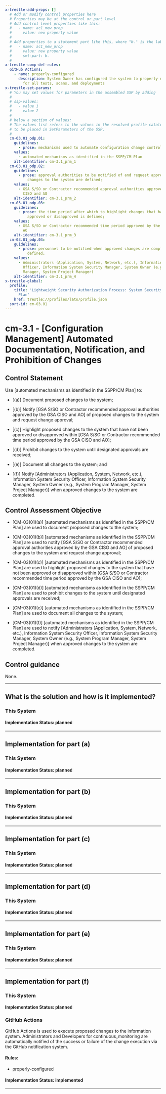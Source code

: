 ```yaml
---
x-trestle-add-props: []
  # Add or modify control properties here
  # Properties may be at the control or part level
  # Add control level properties like this:
  #   - name: ac1_new_prop
  #     value: new property value
  #
  # Add properties to a statement part like this, where "b." is the label of the target statement part
  #   - name: ac1_new_prop
  #     value: new property value
  #     smt-part: b.
  #
x-trestle-comp-def-rules:
  GitHub Actions:
    - name: properly-configured
      description: System Owner has configured the system to properly utilize CI/CD
        for all tests, scans, and deployments
x-trestle-set-params:
  # You may set values for parameters in the assembled SSP by adding
  #
  # ssp-values:
  #   - value 1
  #   - value 2
  #
  # below a section of values:
  # The values list refers to the values in the resolved profile catalog, and the ssp-values represent new values
  # to be placed in SetParameters of the SSP.
  #
  cm-03.01_odp.01:
    guidelines:
      - prose: mechanisms used to automate configuration change control are defined;
    values:
      - automated mechanisms as identified in the SSPP/CM Plan
    alt-identifier: cm-3.1_prm_1
  cm-03.01_odp.02:
    guidelines:
      - prose: approval authorities to be notified of and request approval for proposed
          changes to the system are defined;
    values:
      - GSA S/SO or Contractor recommended approval authorities approved by the GSA
        CISO and AO
    alt-identifier: cm-3.1_prm_2
  cm-03.01_odp.03:
    guidelines:
      - prose: the time period after which to highlight changes that have not been
          approved or disapproved is defined;
    values:
      - GSA S/SO or Contractor recommended time period approved by the GSA CISO and
        AO
    alt-identifier: cm-3.1_prm_3
  cm-03.01_odp.04:
    guidelines:
      - prose: personnel to be notified when approved changes are complete is/are
          defined;
    values:
      - Administrators (Application, System, Network, etc.), Information System Security
        Officer, Information System Security Manager, System Owner (e.g., System Program
        Manager, System Project Manager)
    alt-identifier: cm-3.1_prm_4
x-trestle-global:
  profile:
    title: 'Lightweight Security Authorization Process: System Security and Privacy
      Plan'
    href: trestle://profiles/lato/profile.json
  sort-id: cm-03.01
---
```


# cm-3.1 - \[Configuration Management\] Automated Documentation, Notification, and Prohibition of Changes

## Control Statement

Use [automated mechanisms as identified in the SSPP/CM Plan] to:

- \[(a)\] Document proposed changes to the system;

- \[(b)\] Notify [GSA S/SO or Contractor recommended approval authorities approved by the GSA CISO and AO] of proposed changes to the system and request change approval;

- \[(c)\] Highlight proposed changes to the system that have not been approved or disapproved within [GSA S/SO or Contractor recommended time period approved by the GSA CISO and AO];

- \[(d)\] Prohibit changes to the system until designated approvals are received;

- \[(e)\] Document all changes to the system; and

- \[(f)\] Notify [Administrators (Application, System, Network, etc.), Information System Security Officer, Information System Security Manager, System Owner (e.g., System Program Manager, System Project Manager)] when approved changes to the system are completed.

## Control Assessment Objective

- \[CM-03(01)(a)\] [automated mechanisms as identified in the SSPP/CM Plan] are used to document proposed changes to the system;

- \[CM-03(01)(b)\] [automated mechanisms as identified in the SSPP/CM Plan] are used to notify [GSA S/SO or Contractor recommended approval authorities approved by the GSA CISO and AO] of proposed changes to the system and request change approval;

- \[CM-03(01)(c)\] [automated mechanisms as identified in the SSPP/CM Plan] are used to highlight proposed changes to the system that have not been approved or disapproved within [GSA S/SO or Contractor recommended time period approved by the GSA CISO and AO];

- \[CM-03(01)(d)\] [automated mechanisms as identified in the SSPP/CM Plan] are used to prohibit changes to the system until designated approvals are received;

- \[CM-03(01)(e)\] [automated mechanisms as identified in the SSPP/CM Plan] are used to document all changes to the system;

- \[CM-03(01)(f)\] [automated mechanisms as identified in the SSPP/CM Plan] are used to notify [Administrators (Application, System, Network, etc.), Information System Security Officer, Information System Security Manager, System Owner (e.g., System Program Manager, System Project Manager)] when approved changes to the system are completed.

## Control guidance

None.

______________________________________________________________________

## What is the solution and how is it implemented?

<!-- For implementation status enter one of: implemented, partial, planned, alternative, not-applicable -->

<!-- Note that the list of rules under ### Rules: is read-only and changes will not be captured after assembly to JSON -->

### This System

<!-- Add implementation prose for the main This System component for control: cm-3.1 -->

#### Implementation Status: planned

______________________________________________________________________

## Implementation for part (a)

### This System

<!-- Add implementation prose for the main This System component for control: cm-3.1_smt.a -->

#### Implementation Status: planned

______________________________________________________________________

## Implementation for part (b)

### This System

<!-- Add implementation prose for the main This System component for control: cm-3.1_smt.b -->

#### Implementation Status: planned

______________________________________________________________________

## Implementation for part (c)

### This System

<!-- Add implementation prose for the main This System component for control: cm-3.1_smt.c -->

#### Implementation Status: planned

______________________________________________________________________

## Implementation for part (d)

### This System

<!-- Add implementation prose for the main This System component for control: cm-3.1_smt.d -->

#### Implementation Status: planned

______________________________________________________________________

## Implementation for part (e)

### This System

<!-- Add implementation prose for the main This System component for control: cm-3.1_smt.e -->

#### Implementation Status: planned

______________________________________________________________________

## Implementation for part (f)

### This System

<!-- Add implementation prose for the main This System component for control: cm-3.1_smt.f -->

#### Implementation Status: planned

### GitHub Actions

GitHub Actions is used to execute proposed changes to the information system.
Administrators and Developers for continuous_monitoring are automatically notified of
the success or failure of the change execution via the GitHub notification system.

#### Rules:

  - properly-configured

#### Implementation Status: implemented

______________________________________________________________________
